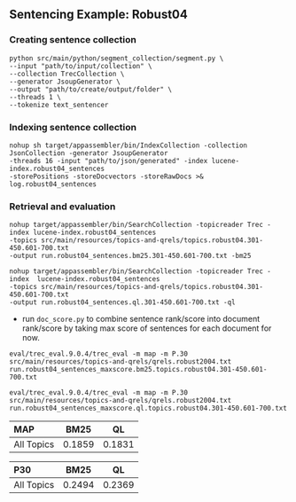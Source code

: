 ## Sentencing Example: Robust04

### Creating sentence collection
```
python src/main/python/segment_collection/segment.py \
--input "path/to/input/collection" \
--collection TrecCollection \
--generator JsoupGenerator \
--output "path/to/create/output/folder" \
--threads 1 \
--tokenize text_sentencer
```
### Indexing sentence collection
```
nohup sh target/appassembler/bin/IndexCollection -collection JsonCollection -generator JsoupGenerator 
-threads 16 -input "path/to/json/generated" -index lucene-index.robust04_sentences 
-storePositions -storeDocvectors -storeRawDocs >& log.robust04_sentences 
```	
### Retrieval and evaluation
```	
nohup target/appassembler/bin/SearchCollection -topicreader Trec -index lucene-index.robust04_sentences 
-topics src/main/resources/topics-and-qrels/topics.robust04.301-450.601-700.txt 
-output run.robust04_sentences.bm25.301-450.601-700.txt -bm25 

nohup target/appassembler/bin/SearchCollection -topicreader Trec -index  lucene-index.robust04_sentences 
-topics src/main/resources/topics-and-qrels/topics.robust04.301-450.601-700.txt 
-output run.robust04_sentences.ql.301-450.601-700.txt -ql 	
```	

- run `doc_score.py` to combine sentence rank/score into document rank/score by taking max score of sentences for each document for now.

```
eval/trec_eval.9.0.4/trec_eval -m map -m P.30 src/main/resources/topics-and-qrels/qrels.robust2004.txt 
run.robust04_sentences_maxscore.bm25.topics.robust04.301-450.601-700.txt

eval/trec_eval.9.0.4/trec_eval -m map -m P.30 src/main/resources/topics-and-qrels/qrels.robust2004.txt 
run.robust04_sentences_maxscore.ql.topics.robust04.301-450.601-700.txt
```
  
  MAP                                     | BM25      | QL        |
:---------------------------------------|-----------|-----------|
All Topics                              |  0.1859    |  0.1831    |

P30                                     | BM25      | QL        |
:---------------------------------------|-----------|-----------|
All Topics                              |  0.2494    | 0.2369    |
